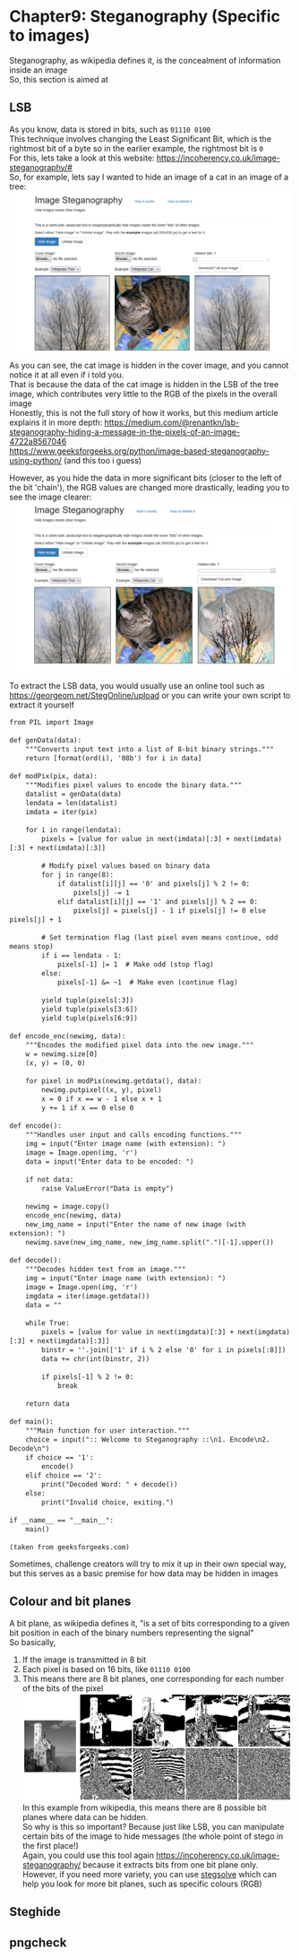 # Chapter9: Steganography (Specific to images) #      
Steganography, as wikipedia defines it, is the concealment of information inside  an image  
So, this section is aimed at   
## LSB ##
As you know, data is stored in bits, such as `01110 0100`   
This technique involves changing the Least Significant Bit, which is the rightmost bit of a byte  so in the earlier example, the rightmost bit is `0`  
For this, lets take a look at this website:  https://incoherency.co.uk/image-steganography/#  
So, for example, lets say I wanted to hide an image of a cat in an image of a tree:  
![alt text](../images/image-35.png)  
As you can see, the cat image is hidden in the cover image, and you cannot notice it at all even if i told you.  
That is because the data of the cat image is hidden in the LSB of the tree image, which contributes very little to the RGB of the pixels in the overall image    
Honestly, this is not the full story of how it works, but this medium article explains it in more depth: https://medium.com/@renantkn/lsb-steganography-hiding-a-message-in-the-pixels-of-an-image-4722a8567046  
https://www.geeksforgeeks.org/python/image-based-steganography-using-python/ (and this too i guess)  

However, as you hide the data in more significant bits (closer to the left of the bit 'chain'), the RGB values are changed more drastically, leading you to see the image clearer:  
![alt text](../images/image-36.png)    

To extract the LSB data, you would usually use an online tool such as https://georgeom.net/StegOnline/upload or you can write your own script to extract it yourself  
```
from PIL import Image

def genData(data):
    """Converts input text into a list of 8-bit binary strings."""
    return [format(ord(i), '08b') for i in data]

def modPix(pix, data):
    """Modifies pixel values to encode the binary data."""
    datalist = genData(data)
    lendata = len(datalist)
    imdata = iter(pix)
    
    for i in range(lendata):
        pixels = [value for value in next(imdata)[:3] + next(imdata)[:3] + next(imdata)[:3]]
        
        # Modify pixel values based on binary data
        for j in range(8):
            if datalist[i][j] == '0' and pixels[j] % 2 != 0:
                pixels[j] -= 1
            elif datalist[i][j] == '1' and pixels[j] % 2 == 0:
                pixels[j] = pixels[j] - 1 if pixels[j] != 0 else pixels[j] + 1
        
        # Set termination flag (last pixel even means continue, odd means stop)
        if i == lendata - 1:
            pixels[-1] |= 1  # Make odd (stop flag)
        else:
            pixels[-1] &= ~1  # Make even (continue flag)
        
        yield tuple(pixels[:3])
        yield tuple(pixels[3:6])
        yield tuple(pixels[6:9])

def encode_enc(newimg, data):
    """Encodes the modified pixel data into the new image."""
    w = newimg.size[0]
    (x, y) = (0, 0)
    
    for pixel in modPix(newimg.getdata(), data):
        newimg.putpixel((x, y), pixel)
        x = 0 if x == w - 1 else x + 1
        y += 1 if x == 0 else 0

def encode():
    """Handles user input and calls encoding functions."""
    img = input("Enter image name (with extension): ")
    image = Image.open(img, 'r')
    data = input("Enter data to be encoded: ")
    
    if not data:
        raise ValueError("Data is empty")
    
    newimg = image.copy()
    encode_enc(newimg, data)
    new_img_name = input("Enter the name of new image (with extension): ")
    newimg.save(new_img_name, new_img_name.split(".")[-1].upper())

def decode():
    """Decodes hidden text from an image."""
    img = input("Enter image name (with extension): ")
    image = Image.open(img, 'r')
    imgdata = iter(image.getdata())
    data = ""
    
    while True:
        pixels = [value for value in next(imgdata)[:3] + next(imgdata)[:3] + next(imgdata)[:3]]
        binstr = ''.join(['1' if i % 2 else '0' for i in pixels[:8]])
        data += chr(int(binstr, 2))
        
        if pixels[-1] % 2 != 0:
            break
    
    return data

def main():
    """Main function for user interaction."""
    choice = input(":: Welcome to Steganography ::\n1. Encode\n2. Decode\n")
    if choice == '1':
        encode()
    elif choice == '2':
        print("Decoded Word: " + decode())
    else:
        print("Invalid choice, exiting.")

if __name__ == "__main__":
    main()

(taken from geeksforgeeks.com)
```
Sometimes, challenge creators will try to mix it up in their own special way, but this serves as a basic premise for how data may be hidden in images    
## Colour and bit planes ##  
A bit plane, as wikipedia defines it, "is a set of bits corresponding to a given bit position in each of the binary numbers representing the signal"  
So basically,   
1) If the image is transmitted in 8 bit  
2) Each pixel is based on 16 bits, like `01110 0100`  
3) This means there are 8 bit planes, one corresponding for each number of the bits of the pixel      
![alt text](Lichtenstein_bitplanes.png)  
In this example from wikipedia, this means there are 8 possible bit planes where data can be hidden.    
So why is this so important? Because just like LSB, you can manipulate certain bits of the image to hide messages (the whole point of stego in the first place!)    
Again, you could use this tool again https://incoherency.co.uk/image-steganography/ because it extracts bits from one bit plane only.  
However, if you need more variety, you can use [stegsolve](https://wiki.bi0s.in/steganography/stegsolve/) which can help you look for more bit planes, such as specific colours (RGB)    

## Steghide ##  

## pngcheck ##





